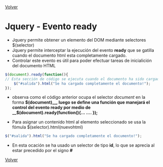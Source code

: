 [Volver](../)

# Jquery - Evento ready 

- Jquery permite obtener un elemento del DOM mediante selectores $(selector)
- Jquery permite interceptar la ejecución del evento __ready__ que se gatilla cuando el documento html esta completamente cargado.
- Controlar este evento es útil para poder efectuar tareas de inicialición del documento HTML

~~~JavaScript
$(document).ready(function(){
// Esta sección de código se ejecuta cuando el documento ha sido cargado
    $("#salida").html("Se ha cargado completamente el documento!");
});
~~~

- observa como el código anterior ocupa el selector _document_ en la forma __$(document)__, luego se define una función que manejará el control del evento ready por medio de   
 __$(document).ready(function(){... .... });__

- Para asignar un contenido html al elemento seleccionado se usa la fómula $(selector).html(nuevohtml)

~~~JavaScript
$("#salida").html("Se ha cargado completamente el documento!");
~~~

- En esta ocación se ha usado un selector de tipo __id__, lo que se aprecia al estar precedido por el signo __#__  

[Volver](../)